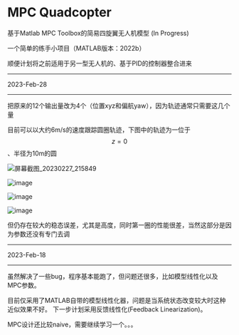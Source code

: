 # MPC Quadcopter
基于Matlab MPC Toolbox的简易四旋翼无人机模型 (In Progress)

一个简单的练手小项目（MATLAB版本：2022b）

顺便计划将之前适用于另一型无人机的、基于PID的控制器整合进来

---

2023-Feb-28

---

把原来的12个输出量改为4个（位置xyz和偏航yaw），因为轨迹通常只需要这几个量

目前可以以大约6m/s的速度跟踪圆圈轨迹，下图中的轨迹为一位于$$z=0$$、半径为10m的圆

![屏幕截图_20230227_215849](https://user-images.githubusercontent.com/71893666/221734470-75dfc473-668a-49a3-a0ee-dac02ca09cd8.png)

![image](https://user-images.githubusercontent.com/71893666/221735408-42035e65-6157-42cb-9c7f-e2369f0e3d9d.png)

![image](https://user-images.githubusercontent.com/71893666/221735458-a3076e59-5d39-4442-be44-658248d24c5a.png)

![image](https://user-images.githubusercontent.com/71893666/221735575-256d7918-e711-44dc-bba3-aa162c20d7ad.png)


但仍存在较大的稳态误差，尤其是高度，同时第一圈的性能很差，当然这部分是因为参数还没有专门去调

---

2023-Feb-18

---

虽然解决了一些bug，程序基本能跑了，但问题还很多，比如模型线性化以及MPC参数。

目前仅采用了MATLAB自带的模型线性化器，问题是当系统状态改变较大时这种近似效果不好。
下一步计划采用反馈线性化(Feedback Linearization)。

MPC设计还比较naive，需要继续学习一个。。。
